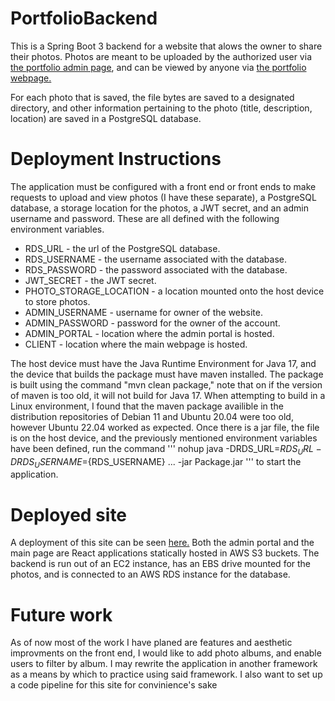 # PortfolioBackend
This is a Spring Boot 3 backend for a website that alows the owner to share their photos. Photos are meant to be uploaded by the authorized user 
via <a href="https://github.com/RyanReedKnight/portfolio-admin">the portfolio admin page</a>, and can be viewed by anyone
via <a href="https://github.com/RyanReedKnight/Portfolio">the portfolio webpage.</a>
  
  For each photo that is saved, the file bytes are saved to a designated directory, and other information pertaining to the photo 
 (title, description, location) are saved in a PostgreSQL database.

# Deployment Instructions
 The application must be configured with a front end or front ends to make requests to upload and view photos (I have these separate), 
a PostgreSQL database, a storage location for the photos, a JWT secret, and an admin username and password. 
These are all defined with the following environment variables.  
  
  * RDS_URL - the url of the PostgreSQL database.
  * RDS_USERNAME - the username associated with the database.
  * RDS_PASSWORD - the password associated with the database.
  * JWT_SECRET - the JWT secret.
  * PHOTO_STORAGE_LOCATION - a location mounted onto the host device to store photos.
  * ADMIN_USERNAME - username for owner of the website.
  * ADMIN_PASSWORD - password for the owner of the account.
  * ADMIN_PORTAL - location where the admin portal is hosted.
  * CLIENT - location where the main webpage is hosted.

 The host device must have the Java Runtime Environment for Java 17, and the device that builds the package must have maven installed.
The package is built using the command "mvn clean package," note that on if the version of maven is too old, it will not build for Java 17. 
When attempting to build in a Linux environment, I found that the maven package availible in the distribution repositories 
of Debian 11 and Ubuntu 20.04 were too old, however Ubuntu 22.04 worked as expected. 
   Once there is a jar file, the file is on the host device, and the previously mentioned environment variables have been defined, 
run the command 
'''
    nohup java -DRDS_URL=${RDS_URL} -DRDS_USERNAME=${RDS_USERNAME} ... -jar Package.jar
''' 
to start the application.

# Deployed site
  A deployment of this site can be seen <a href="http://photos-and-such.s3-website-us-west-2.amazonaws.com/">here.</a>
Both the admin portal and the main page are React applications statically hosted in AWS S3 buckets. The backend is run out of an EC2 instance, 
has an EBS drive mounted for the photos, and is connected to an AWS RDS instance for the database.
 
# Future work
  As of now most of the work I have planed are features and aesthetic improvments on the front end, I would like to add photo albums, 
and enable users to filter by album. I may rewrite the application in another framework as a means by which to practice using said framework. 
I also want to set up a code pipeline for this site for convinience's sake
